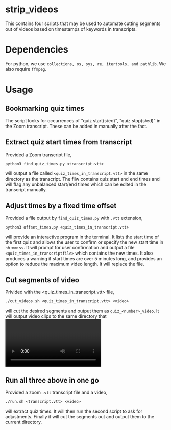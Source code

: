 # strip_videos
This contains four scripts that may be used to automate cutting segments out of videos based on timestamps of keywords in transcripts.

# Dependencies
For python, we use ```collections, os, sys, re, itertools, and pathlib```. We also require ```ffmpeg```.

# Usage
## Bookmarking quiz times
The script looks for occurrences of "quiz start(s/ed)", "quiz stop(s/ed)" in the Zoom transcript. These can be added in manually after the fact.

## Extract quiz start times from transcript
Provided a Zoom transcript file,
```
python3 find_quiz_times.py <transcript.vtt>
```
will output a file called ```<quiz_times_in_transcript.vtt>``` in the same directory as the transcript. The filw contains quiz start and end times and will flag any unbalanced start/end times which can be edited in the transcript manually. 

## Adjust times by a fixed time offset
Provided a file output by ```find_quiz_times.py``` with ```.vtt``` extension, 
```
python3 offset_times.py <quiz_times_in_transcript.vtt>
```
will provide an interactive program in the terminal. It lists the start time of the first quiz and allows the user to confirm or specify the new start time in ```hh:mm:ss```. It will prompt for user confirmation and output a file ```<quiz_times_in_transcriptfile>``` which contains the new times. It also produces a warning if start times are over 5 minutes long, and provides an option to reduce the maximum video length. It will replace the file.

## Cut segments of video
Privided with the <quiz_times_in_transcript.vtt> file,
```
./cut_videos.sh <quiz_times_in_transcript.vtt> <video>
```
will cut the desired segments and output them as ```quiz_<number>_video```. It will output video clips to the same directory that <video> is in.

## Run all three above in one go
Provided a zoom ```.vtt``` transcript file and a video, 
```
./run.sh <transcript.vtt> <video>
```
will extract quiz times. It will then run the second script to ask for adjustments. Finally it will cut the segments out and output them to the current directory.
